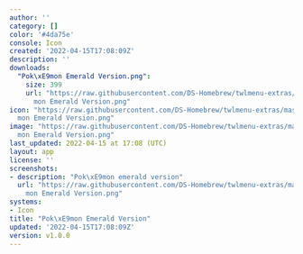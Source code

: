 ```yaml
---
author: ''
category: []
color: '#4da75e'
console: Icon
created: '2022-04-15T17:08:09Z'
description: ''
downloads:
  "Pok\xE9mon Emerald Version.png":
    size: 399
    url: "https://raw.githubusercontent.com/DS-Homebrew/twlmenu-extras/master/_nds/TWiLightMenu/icons/Pok\xE9\
      mon Emerald Version.png"
icon: "https://raw.githubusercontent.com/DS-Homebrew/twlmenu-extras/master/_nds/TWiLightMenu/icons/Pok\xE9\
  mon Emerald Version.png"
image: "https://raw.githubusercontent.com/DS-Homebrew/twlmenu-extras/master/_nds/TWiLightMenu/icons/Pok\xE9\
  mon Emerald Version.png"
last_updated: 2022-04-15 at 17:08 (UTC)
layout: app
license: ''
screenshots:
- description: "Pok\xE9mon emerald version"
  url: "https://raw.githubusercontent.com/DS-Homebrew/twlmenu-extras/master/_nds/TWiLightMenu/icons/Pok\xE9\
    mon Emerald Version.png"
systems:
- Icon
title: "Pok\xE9mon Emerald Version"
updated: '2022-04-15T17:08:09Z'
version: v1.0.0
---
```

